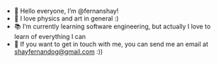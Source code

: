 - 👋 Hello everyone, I’m @fernanshay!
- 🚀 I love physics and art in general :)
- 📚 I’m currently learning software engineering, but actually I love to learn of everything I can
- 📩 If you want to get in touch with me, you can send me an email at shayfernandog@gmail.com :))
